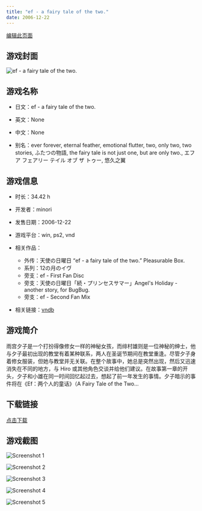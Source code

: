 ```yaml
---
title: "ef - a fairy tale of the two."
date: 2006-12-22
---
```

[编辑此页面](https://github.com/ACG-3/ADV3-source/blob/main/source/_posts/games/%E3%82%BF%E3%83%A6%E3%82%BF%E3%83%9E%20-kiss%20on%20my%20deity-.md)

## 游戏封面

![ef - a fairy tale of the two.](https%3A//pan.timero.xyz/onedrive/img_lib_001/%E3%82%BF%E3%83%A6%E3%82%BF%E3%83%9E%20-kiss%20on%20my%20deity-_cover.avif)


## 游戏名称

- 日文：ef - a fairy tale of the two.
- 英文：None
- 中文：None

- 别名：ever forever, eternal feather, emotional flutter, two, only two, two stories, ふたつの物語, the fairy tale is not just one, but are only two., エフ ア フェアリー テイル オブ ザ トゥー, 悠久之翼


## 游戏信息

- 时长：34.42 h
- 开发者：minori
- 发售日期：2006-12-22
- 游戏平台：win, ps2, vnd
- 相关作品：
   - 外传：天使の日曜日 “ef - a fairy tale of the two.” Pleasurable Box.
   - 系列：12の月のイヴ
   - 旁支：ef - First Fan Disc
   - 旁支：天使の日曜日「続・プリンセスサマー」Angel's Holiday - another story, for BugBug.
   - 旁支：ef - Second Fan Mix

- 相关链接：[vndb](https://vndb.org/v88)


## 游戏简介

雨宫夕子是一个打扮得像修女一样的神秘女孩，而绯村雄则是一位神秘的绅士，他与夕子最初出现的教堂有着某种联系，两人在圣诞节期间在教堂重逢。尽管夕子身着修女服装，但她与教堂并无关联。在整个故事中，她总是突然出现，然后又迅速消失在不同的地方，与 Hiro 或其他角色交谈并给他们建议。在故事第一章的开头，夕子和小雄在同一时间回忆起过去，想起了前一年发生的事情。夕子暗示的事件将在《Ef：两个人的童话》（A Fairy Tale of the Two...




## 下载链接

[点击下载](https://pan.timero.xyz/onedrive/adv_lib_001/%E3%82%BF%E3%83%A6%E3%82%BF%E3%83%9E%20-kiss%20on%20my%20deity-)


## 游戏截图


![Screenshot 1](https%3A//pan.timero.xyz/onedrive/img_lib_001/%E3%82%BF%E3%83%A6%E3%82%BF%E3%83%9E%20-kiss%20on%20my%20deity-_Screenshot_1.avif)

![Screenshot 2](https%3A//pan.timero.xyz/onedrive/img_lib_001/%E3%82%BF%E3%83%A6%E3%82%BF%E3%83%9E%20-kiss%20on%20my%20deity-_Screenshot_2.avif)

![Screenshot 3](https%3A//pan.timero.xyz/onedrive/img_lib_001/%E3%82%BF%E3%83%A6%E3%82%BF%E3%83%9E%20-kiss%20on%20my%20deity-_Screenshot_3.avif)

![Screenshot 4](https%3A//pan.timero.xyz/onedrive/img_lib_001/%E3%82%BF%E3%83%A6%E3%82%BF%E3%83%9E%20-kiss%20on%20my%20deity-_Screenshot_4.avif)

![Screenshot 5](https%3A//pan.timero.xyz/onedrive/img_lib_001/%E3%82%BF%E3%83%A6%E3%82%BF%E3%83%9E%20-kiss%20on%20my%20deity-_Screenshot_5.avif)


